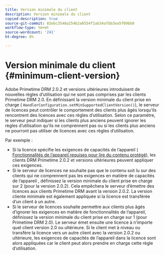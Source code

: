 ```yaml
---
title: Version minimale du client
description: Version minimale du client
copied-description: true
source-git-commit: 02ebc3548a254b2a6554f1ab34afbb3ea5f09bb8
workflow-type: tm+mt
source-wordcount: '241'
ht-degree: 0%

---
```


# Version minimale du client {#minimum-client-version}

Adobe Primetime DRM 2.0.2 et versions ultérieures introduisent de nouvelles règles d’utilisation qui ne sont pas comprises par les clients Primetime DRM 2.0. En définissant la version minimale du client prise en charge ( `HandlerConfiguration.setMinSupportedClientVersion()`), le serveur de licences peut contrôler le comportement des clients plus âgés lorsqu’ils rencontrent des licences avec ces règles d’utilisation. Selon ce paramètre, le serveur peut indiquer si les clients plus anciens peuvent ignorer les règles d’utilisation qu’ils ne comprennent pas ou si les clients plus anciens ne pourront pas utiliser de licences avec ces règles d’utilisation.

Par exemple :

* Si la licence spécifie les exigences de capacités de l’appareil ( [Fonctionnalités de l’appareil requises pour lire du contenu protégé](../../../protecting-content/introduction/usage-rules/runtime-application-restrictions/device-capabilities.md)), les clients DRM Primetime 2.0.2 et versions ultérieures peuvent appliquer ces exigences.
* Si le serveur de licences ne souhaite pas que le contenu soit lu sur des clients qui ne comprennent pas les exigences en matière de capacités de l’appareil , définissez la version minimale du client prise en charge sur 2 (pour la version 2.0.2). Cela empêchera le serveur d’émettre des licences aux clients Primetime DRM avant la version 2.0.2. La version cliente minimale est également appliquée si la licence est transférée d’un client à un autre.
* Si le serveur de licences souhaite permettre aux clients plus âgés d’ignorer les exigences en matière de fonctionnalités de l’appareil, définissez la version minimale du client prise en charge sur 1 (pour Primetime DRM 2.0). Le serveur émet ensuite une licence à n’importe quel client version 2.0 ou ultérieure. Si le client met à niveau ou transfère la licence vers un autre client avec la version 2.0.2 ou ultérieure, les exigences de capacités de l’appareil dans la licence sont alors appliquées car le client peut alors prendre en charge cette règle d’utilisation.

